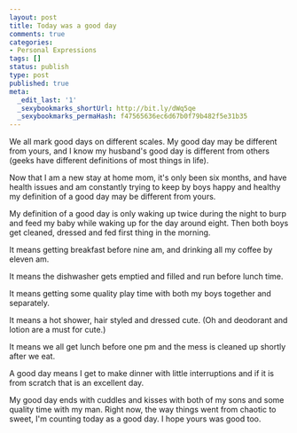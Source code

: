 ```yaml
---
layout: post
title: Today was a good day
comments: true
categories:
- Personal Expressions
tags: []
status: publish
type: post
published: true
meta:
  _edit_last: '1'
  _sexybookmarks_shortUrl: http://bit.ly/dWq5qe
  _sexybookmarks_permaHash: f47565636ec6d67b0f79b482f5e31b35
---
```

We all mark good days on different scales.  My good day may be different from yours, and I know my husband's good day is different from others (geeks have different definitions of most things in life).  

Now that I am a new stay at home mom, it's only been six months, and have health issues and am constantly trying to keep by boys happy and healthy my definition of a good day may be different from yours.

My definition of a good day is only waking up twice during the night to burp and feed my baby while waking up for the day around eight.  Then both boys get cleaned, dressed and fed first thing in the morning.

It means getting breakfast before nine am, and drinking all my coffee by eleven am.

It means the dishwasher gets emptied and filled and run before lunch time.

It means getting some quality play time with both my boys together and separately.

It means a hot shower, hair styled and dressed cute.  (Oh and deodorant and lotion are a must for cute.)

It means we all get lunch before one pm and the mess is cleaned up shortly after we eat.

A good day means I get to make dinner with little interruptions and if it is from scratch that is an excellent day.

My good day ends with cuddles and kisses with both of my sons and some quality time with my man.  Right now, the way things went from chaotic to sweet, I'm counting today as a good day.  I hope yours was good too.
